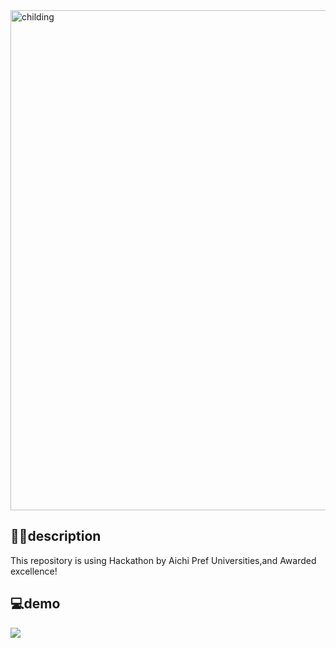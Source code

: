 <img src="https://user-images.githubusercontent.com/36298285/66024246-4b887080-e52e-11e9-95bb-0ebb6ea46a13.png" width="800px" alt="childing" />

## 💁‍♂️description
This repository is using Hackathon by Aichi Pref Universities,and Awarded excellence!

## 💻demo

<img src="https://user-images.githubusercontent.com/36298285/67964670-fd0ce580-fc43-11e9-9310-7f34df2a66a0.gif"/>


